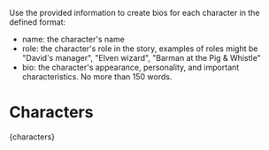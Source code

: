 Use the provided information to create bios for each character in the defined format:

- name: the character's name
- role: the character's role in the story, examples of roles might be "David's manager", "Elven wizard", "Barman at the Pig & Whistle"
- bio: the character's appearance, personality, and important characteristics. No more than 150 words.

# Characters

{characters}

